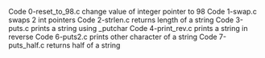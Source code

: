Code 0-reset_to_98.c change value of integer pointer to 98
Code 1-swap.c swaps 2 int pointers
Code 2-strlen.c returns length of a string
Code 3-puts.c prints a string using _putchar
Code 4-print_rev.c prints a string in reverse
Code 6-puts2.c prints other character of a string
 Code 7-puts_half.c returns half of a string
